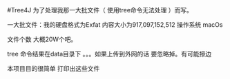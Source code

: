 #Tree4J
为了处理我那一大批文件（ 使用tree命令无法处理 ）而写。

一大批文件：我的硬盘格式为Exfat 内容大小为917,097,152,512
操作系统 macOs

文件个数 大概20W个吧。

tree 命令结果在data目录下 。。。如果上传到外网的话 要忽略掉。有可能擦边

本项目目的很简单 打印出这些文件